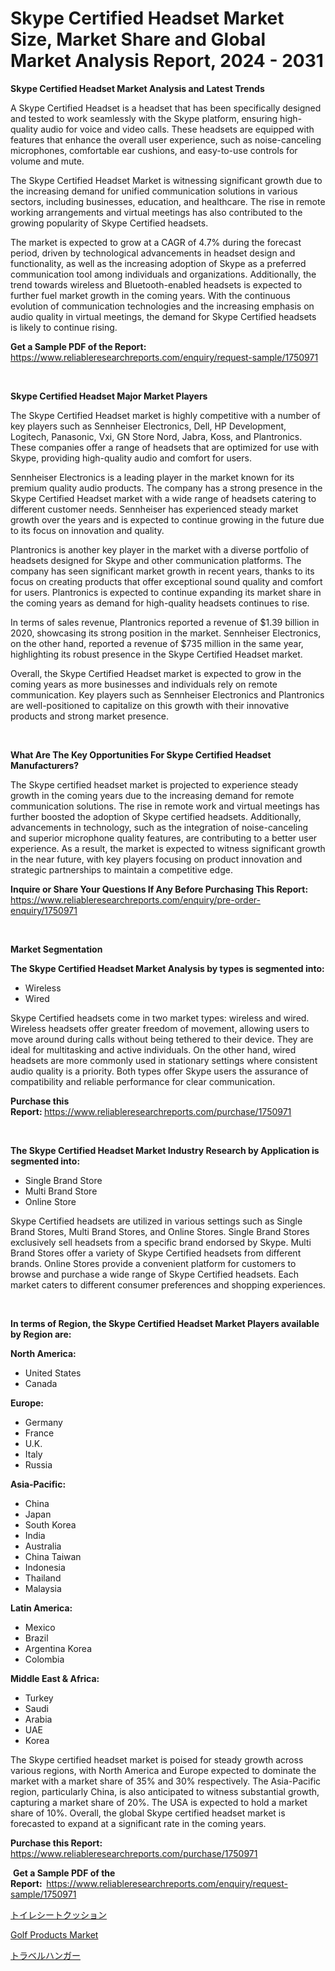 <p><h1>Skype Certified Headset Market Size, Market Share and Global Market Analysis Report, 2024 - 2031</h1></p><p><strong>Skype Certified Headset Market Analysis and Latest Trends</strong></p>
<p><p>A Skype Certified Headset is a headset that has been specifically designed and tested to work seamlessly with the Skype platform, ensuring high-quality audio for voice and video calls. These headsets are equipped with features that enhance the overall user experience, such as noise-canceling microphones, comfortable ear cushions, and easy-to-use controls for volume and mute.</p><p>The Skype Certified Headset Market is witnessing significant growth due to the increasing demand for unified communication solutions in various sectors, including businesses, education, and healthcare. The rise in remote working arrangements and virtual meetings has also contributed to the growing popularity of Skype Certified headsets.</p><p>The market is expected to grow at a CAGR of 4.7% during the forecast period, driven by technological advancements in headset design and functionality, as well as the increasing adoption of Skype as a preferred communication tool among individuals and organizations. Additionally, the trend towards wireless and Bluetooth-enabled headsets is expected to further fuel market growth in the coming years. With the continuous evolution of communication technologies and the increasing emphasis on audio quality in virtual meetings, the demand for Skype Certified headsets is likely to continue rising.</p></p>
<p><strong>Get a Sample PDF of the Report:&nbsp;</strong> <a href="https://www.reliableresearchreports.com/enquiry/request-sample/1750971">https://www.reliableresearchreports.com/enquiry/request-sample/1750971</a></p>
<p>&nbsp;</p>
<p><strong>Skype Certified Headset Major Market Players</strong></p>
<p><p>The Skype Certified Headset market is highly competitive with a number of key players such as Sennheiser Electronics, Dell, HP Development, Logitech, Panasonic, Vxi, GN Store Nord, Jabra, Koss, and Plantronics. These companies offer a range of headsets that are optimized for use with Skype, providing high-quality audio and comfort for users.</p><p>Sennheiser Electronics is a leading player in the market known for its premium quality audio products. The company has a strong presence in the Skype Certified Headset market with a wide range of headsets catering to different customer needs. Sennheiser has experienced steady market growth over the years and is expected to continue growing in the future due to its focus on innovation and quality.</p><p>Plantronics is another key player in the market with a diverse portfolio of headsets designed for Skype and other communication platforms. The company has seen significant market growth in recent years, thanks to its focus on creating products that offer exceptional sound quality and comfort for users. Plantronics is expected to continue expanding its market share in the coming years as demand for high-quality headsets continues to rise.</p><p>In terms of sales revenue, Plantronics reported a revenue of $1.39 billion in 2020, showcasing its strong position in the market. Sennheiser Electronics, on the other hand, reported a revenue of $735 million in the same year, highlighting its robust presence in the Skype Certified Headset market.</p><p>Overall, the Skype Certified Headset market is expected to grow in the coming years as more businesses and individuals rely on remote communication. Key players such as Sennheiser Electronics and Plantronics are well-positioned to capitalize on this growth with their innovative products and strong market presence.</p></p>
<p>&nbsp;</p>
<p><strong>What Are The Key Opportunities For Skype Certified Headset Manufacturers?</strong></p>
<p><p>The Skype certified headset market is projected to experience steady growth in the coming years due to the increasing demand for remote communication solutions. The rise in remote work and virtual meetings has further boosted the adoption of Skype certified headsets. Additionally, advancements in technology, such as the integration of noise-canceling and superior microphone quality features, are contributing to a better user experience. As a result, the market is expected to witness significant growth in the near future, with key players focusing on product innovation and strategic partnerships to maintain a competitive edge.</p></p>
<p><strong>Inquire or Share Your Questions If Any Before Purchasing This Report:</strong> <a href="https://www.reliableresearchreports.com/enquiry/pre-order-enquiry/1750971">https://www.reliableresearchreports.com/enquiry/pre-order-enquiry/1750971</a></p>
<p>&nbsp;</p>
<p><strong>Market Segmentation</strong></p>
<p><strong>The Skype Certified Headset Market Analysis by types is segmented into:</strong></p>
<p><ul><li>Wireless</li><li>Wired</li></ul></p>
<p><p>Skype Certified headsets come in two market types: wireless and wired. Wireless headsets offer greater freedom of movement, allowing users to move around during calls without being tethered to their device. They are ideal for multitasking and active individuals. On the other hand, wired headsets are more commonly used in stationary settings where consistent audio quality is a priority. Both types offer Skype users the assurance of compatibility and reliable performance for clear communication.</p></p>
<p><strong>Purchase this Report:&nbsp;</strong><a href="https://www.reliableresearchreports.com/purchase/1750971">https://www.reliableresearchreports.com/purchase/1750971</a></p>
<p>&nbsp;</p>
<p><strong>The Skype Certified Headset Market Industry Research by Application is segmented into:</strong></p>
<p><ul><li>Single Brand Store</li><li>Multi Brand Store</li><li>Online Store</li></ul></p>
<p><p>Skype Certified headsets are utilized in various settings such as Single Brand Stores, Multi Brand Stores, and Online Stores. Single Brand Stores exclusively sell headsets from a specific brand endorsed by Skype. Multi Brand Stores offer a variety of Skype Certified headsets from different brands. Online Stores provide a convenient platform for customers to browse and purchase a wide range of Skype Certified headsets. Each market caters to different consumer preferences and shopping experiences.</p></p>
<p>&nbsp;</p>
<p><strong>In terms of Region, the Skype Certified Headset Market Players available by Region are:</strong></p>
<p>
    <p> <strong> North America: </strong>
        <ul>
            <li>United States</li>
            <li>Canada</li>
        </ul>
        </p> 
    <p> <strong> Europe: </strong>
        <ul>
            <li>Germany</li>
            <li>France</li>
            <li>U.K.</li>
            <li>Italy</li>
            <li>Russia</li>
        </ul>
        </p> 
    <p> <strong> Asia-Pacific: </strong>
        <ul>
            <li>China</li>
            <li>Japan</li>
            <li>South Korea</li>
            <li>India</li>
            <li>Australia</li>
            <li>China Taiwan</li>
            <li>Indonesia</li>
            <li>Thailand</li>
            <li>Malaysia</li>
        </ul>
        </p> 
    <p> <strong> Latin America: </strong>
        <ul>
            <li>Mexico</li>
            <li>Brazil</li>
            <li>Argentina Korea</li>
            <li>Colombia</li>
        </ul>
        </p> 
    <p> <strong> Middle East & Africa: </strong>
        <ul>
            <li>Turkey</li>
            <li>Saudi</li>
            <li>Arabia</li>
            <li>UAE</li>
            <li>Korea</li>
        </ul>
    </p>
    </p>
<p><p>The Skype certified headset market is poised for steady growth across various regions, with North America and Europe expected to dominate the market with a market share of 35% and 30% respectively. The Asia-Pacific region, particularly China, is also anticipated to witness substantial growth, capturing a market share of 20%. The USA is expected to hold a market share of 10%. Overall, the global Skype certified headset market is forecasted to expand at a significant rate in the coming years.</p></p>
<p><strong>Purchase this Report: </strong><a href="https://www.reliableresearchreports.com/purchase/1750971">https://www.reliableresearchreports.com/purchase/1750971</a></p>
<p>&nbsp;<strong>Get a Sample PDF of the Report:&nbsp;&nbsp;</strong><a href="https://www.reliableresearchreports.com/enquiry/request-sample/1750971">https://www.reliableresearchreports.com/enquiry/request-sample/1750971</a></p>
<p><strong></strong></p>
<p><p><a href="https://medium.com/@coraltrout1923/%E4%BE%BF%E5%BA%A7%E3%82%AF%E3%83%83%E3%82%B7%E3%83%A7%E3%83%B3%E3%81%AE%E5%B8%82%E5%A0%B4%E3%82%B7%E3%82%A7%E3%82%A2%E3%81%AE%E9%80%B2%E5%8C%96%E3%81%A8%E5%B8%82%E5%A0%B4%E6%88%90%E9%95%B7%E3%81%AE%E3%83%88%E3%83%AC%E3%83%B3%E3%83%892024%E5%B9%B4%E3%81%8B%E3%82%892031%E5%B9%B4%E3%81%BE%E3%81%A7-2b718d888c96">トイレシートクッション</a></p><p><a href="https://github.com/Sherrillcrooksxa8i18ucf2m/Market-Research-Report-List-1/blob/main/golf-products-market.md">Golf Products Market</a></p><p><a href="https://medium.com/@rylanaufman56456/%E6%97%85%E8%A1%8C%E3%83%8F%E3%83%B3%E3%82%AC%E3%83%BC%E5%B8%82%E5%A0%B4%E3%81%AE%E5%88%86%E6%9E%90-%E3%82%B0%E3%83%AD%E3%83%BC%E3%83%90%E3%83%AB%E7%94%A3%E6%A5%AD%E3%81%AE%E5%B1%95%E6%9C%9B%E3%81%A8%E4%BA%88%E6%B8%AC-2024%E5%B9%B4%E3%81%8B%E3%82%892031%E5%B9%B4-29d569115b4a">トラベルハンガー</a></p></p>